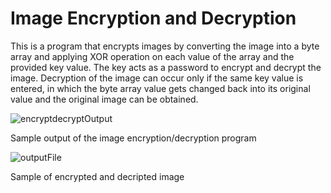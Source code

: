 # Image Encryption and Decryption

This is a program that encrypts images by converting the image into a byte array and applying XOR operation on each value of the array and the provided key value. The key acts as a password to encrypt and decrypt the image. Decryption of the image can occur only if the same key value is entered, in which the byte array value gets changed back into its original value and the original image can be obtained. 

![encryptdecryptOutput](https://user-images.githubusercontent.com/78096076/149410205-d2b08d56-c819-4daa-bb08-67430bf8e62c.PNG)

Sample output of the image encryption/decryption program

![outputFile](https://user-images.githubusercontent.com/78096076/149410305-a78add7e-2609-4881-b457-fceb3c355e94.PNG)

Sample of encrypted and decripted image
